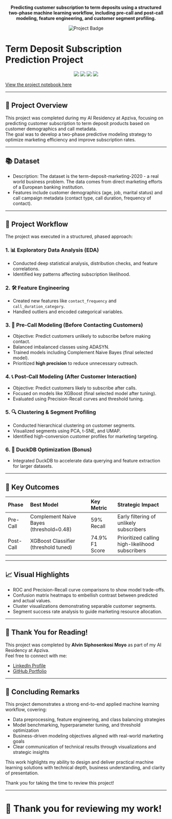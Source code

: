 <p align="center">
  <strong>Predicting customer subscription to term deposits using a structured two-phase machine learning workflow, including pre-call and post-call modeling, feature engineering, and customer segment profiling.</strong>
</p>

<p align="center">
  <img src="https://img.shields.io/badge/Project-Term_Deposit_Subscription_Prediction-blueviolet?style=for-the-badge" alt="Project Badge">
</p>

# Term Deposit Subscription Prediction Project

<p align="center">
  <img src="https://img.shields.io/badge/Python-3.8+-blue?style=flat-square">
  <img src="https://img.shields.io/badge/Status-Completed-brightgreen?style=flat-square">
  <img src="https://img.shields.io/badge/Machine_Learning-Yes-lightgrey?style=flat-square">
  <img src="https://img.shields.io/badge/Framework-Scikit--Learn-orange?style=flat-square">
</p>


[View the project notebook here](https://github.com/AlvinSMoyo/8Pl5KRkI1SP3AL13)

---

## 📌 Project Overview

This project was completed during my AI Residency at Apziva, focusing on predicting customer subscription to term deposit products based on customer demographics and call metadata.  
The goal was to develop a two-phase predictive modeling strategy to optimize marketing efficiency and improve subscription rates.

---
## 📚 Dataset

- Description: The dataset is the term-deposit-marketing-2020 - a real world business problem. The data comes from direct marketing efforts of a European banking institution.
- Features include customer demographics (age, job, marital status) and call campaign metadata (contact type, call duration, frequency of contact).

---
## 🚀 Project Workflow

The project was executed in a structured, phased approach:

### 1. 📊 Exploratory Data Analysis (EDA)
- Conducted deep statistical analysis, distribution checks, and feature correlations.
- Identified key patterns affecting subscription likelihood.

### 2. 🛠️ Feature Engineering
- Created new features like `contact_frequency` and `call_duration_category`.
- Handled outliers and encoded categorical variables.

### 3. 🧪 Pre-Call Modeling (Before Contacting Customers)
- Objective: Predict customers unlikely to subscribe before making contact.
- Balanced imbalanced classes using ADASYN.
- Trained models including Complement Naive Bayes (final selected model).
- Prioritized **high precision** to reduce unnecessary outreach.

### 4. 📞 Post-Call Modeling (After Customer Interaction)
- Objective: Predict customers likely to subscribe after calls.
- Focused on models like XGBoost (final selected model after tuning).
- Evaluated using Precision-Recall curves and threshold tuning.

### 5. 🔍 Clustering & Segment Profiling
- Conducted hierarchical clustering on customer segments.
- Visualized segments using PCA, t-SNE, and UMAP.
- Identified high-conversion customer profiles for marketing targeting.

### 6. 🚀 DuckDB Optimization (Bonus)
- Integrated DuckDB to accelerate data querying and feature extraction for larger datasets.

---
## 🎯 Key Outcomes

| Phase | Best Model | Key Metric | Strategic Impact |
|:------|:-----------|:-----------|:-----------------|
| Pre-Call | Complement Naive Bayes (threshold=0.48) | 59% Recall | Early filtering of unlikely subscribers |
| Post-Call | XGBoost Classifier (threshold tuned) | 74.9% F1 Score | Prioritized calling high-likelihood subscribers |

---

## 📈 Visual Highlights

- ROC and Precision-Recall curve comparisons to show model trade-offs.
- Confusion matrix heatmaps to embellish contrast between predicted and actual values.
- Cluster visualizations demonstrating separable customer segments.
- Segment success rate analysis to guide marketing resource allocation.

---

## 🙏 Thank You for Reading!

This project was completed by **Alvin Siphosenkosi Moyo** as part of my AI Residency at Apziva.  
Feel free to connect with me:

- [LinkedIn Profile](https://www.linkedin.com/in/alvin-moyo-5a711021)
- [GitHub Portfolio](https://github.com/AlvinSMoyo)

---

## 💼 Concluding Remarks

This project demonstrates a strong end-to-end applied machine learning workflow, covering:

- Data preprocessing, feature engineering, and class balancing strategies
- Model benchmarking, hyperparameter tuning, and threshold optimization
- Business-driven modeling objectives aligned with real-world marketing goals
- Clear communication of technical results through visualizations and strategic insights

This work highlights my ability to design and deliver practical machine learning solutions with technical depth, business understanding, and clarity of presentation.

Thank you for taking the time to review this project!

---

# 🚀 Thank you for reviewing my work!
